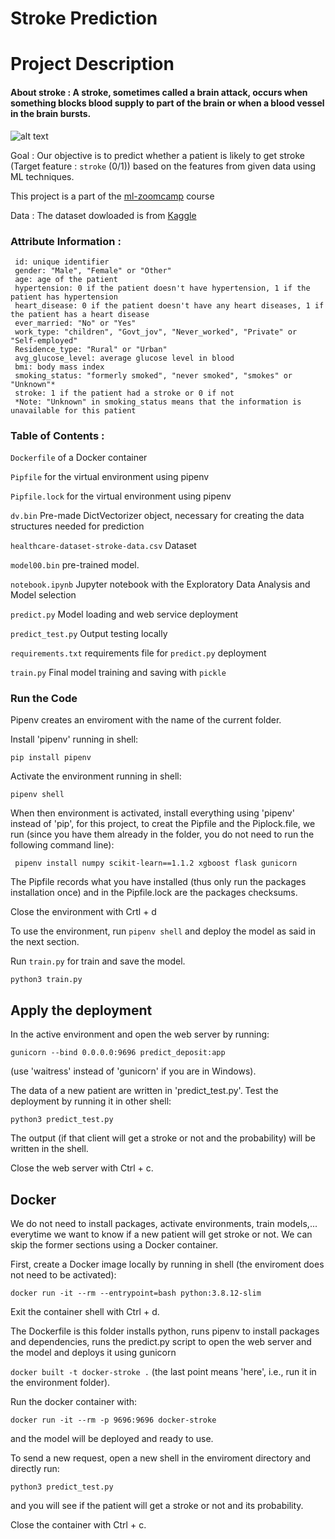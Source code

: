 # Stroke Prediction

# Project Description 

#### About stroke : A stroke, sometimes called a brain attack, occurs when something blocks blood supply to part of the brain or when a blood vessel in the brain bursts.
![alt text](https://github.com/meriem2012arb/Midterm-Project--ML-zoomcamp-/blob/main/stroke.jpg)
    
    
Goal : 
Our objective is to predict whether a patient is likely to get stroke (Target feature : ```stroke``` (0/1)) based on the features from given data using ML techniques.

This project is a part of the [ml-zoomcamp](https://github.com/alexeygrigorev/mlbookcamp-code/tree/master/course-zoomcamp) course

Data :
The dataset dowloaded is  from [Kaggle](https://www.kaggle.com/datasets/fedesoriano/stroke-prediction-dataset)

### Attribute Information :
```
 id: unique identifier
 gender: "Male", "Female" or "Other"
 age: age of the patient 
 hypertension: 0 if the patient doesn't have hypertension, 1 if the patient has hypertension
 heart_disease: 0 if the patient doesn't have any heart diseases, 1 if the patient has a heart disease
 ever_married: "No" or "Yes"
 work_type: "children", "Govt_jov", "Never_worked", "Private" or "Self-employed"
 Residence_type: "Rural" or "Urban"
 avg_glucose_level: average glucose level in blood
 bmi: body mass index
 smoking_status: "formerly smoked", "never smoked", "smokes" or "Unknown"*
 stroke: 1 if the patient had a stroke or 0 if not
 *Note: "Unknown" in smoking_status means that the information is unavailable for this patient
 ```
### Table of Contents :

```Dockerfile``` of a Docker container

```Pipfile```  for the virtual environment using pipenv

```Pipfile.lock```  for the virtual environment using pipenv

```dv.bin```  Pre-made DictVectorizer object, necessary for creating the data structures needed for prediction

```healthcare-dataset-stroke-data.csv``` Dataset

```model00.bin``` pre-trained model.

```notebook.ipynb``` Jupyter notebook with the Exploratory Data Analysis and Model selection

```predict.py``` Model loading and web service deployment

```predict_test.py``` Output testing locally

```requirements.txt``` requirements file for ```predict.py``` deployment

```train.py``` Final model training and saving with ```pickle```



### Run the Code


Pipenv creates an enviroment with the name of the current folder.

Install 'pipenv' running in shell:

```pip install pipenv```

Activate the environment running in shell:

```pipenv shell```

When then environment is activated, install everything using 'pipenv' instead of 'pip', for this project, to creat the Pipfile and the Piplock.file, we run (since you have them already in the folder, you do not need to run the following command line):

``` pipenv install numpy scikit-learn==1.1.2 xgboost flask gunicorn``` 

The Pipfile records what you have installed (thus only run the packages installation once) and in the Pipfile.lock are the packages checksums.

Close the environment with Crtl + d

To use the environment, run ```pipenv shell``` and deploy the model as said in the next section.

Run ```train.py``` for train and save the model. 

```python3 train.py```

##  Apply the deployment

In the active environment and open the web server by running:

```gunicorn --bind 0.0.0.0:9696 predict_deposit:app```

(use 'waitress' instead of 'gunicorn' if you are in Windows).

The data of a new patient are written in 'predict_test.py'. Test the deployment by running it in other shell:

```python3 predict_test.py```

The output (if that client will get a stroke or not and the probability) will be written in the shell.

Close the web server with Ctrl + c.

##  Docker

We do not need to install packages, activate environments, train models,... everytime we want to know if a new patient will get stroke or not. We can skip the former sections using a Docker container.

First, create a Docker image locally by running in shell (the enviroment does not need to be activated):

```docker run -it --rm --entrypoint=bash python:3.8.12-slim```

Exit the container shell with Ctrl + d.

The Dockerfile is this folder installs python, runs pipenv to install packages and dependencies, runs the predict.py script to open the web server and the  model and deploys it using gunicorn

```docker built -t docker-stroke .```
(the last point means 'here', i.e., run it in the environment folder).

Run the docker container with:

```docker run -it --rm -p 9696:9696 docker-stroke```

and the model will be deployed and ready to use.

To send a new request, open a new shell in the enviroment directory and directly run:

```python3 predict_test.py```

and you will see if the patient will get a stroke or not and its probability.

Close the container with Ctrl + c.








